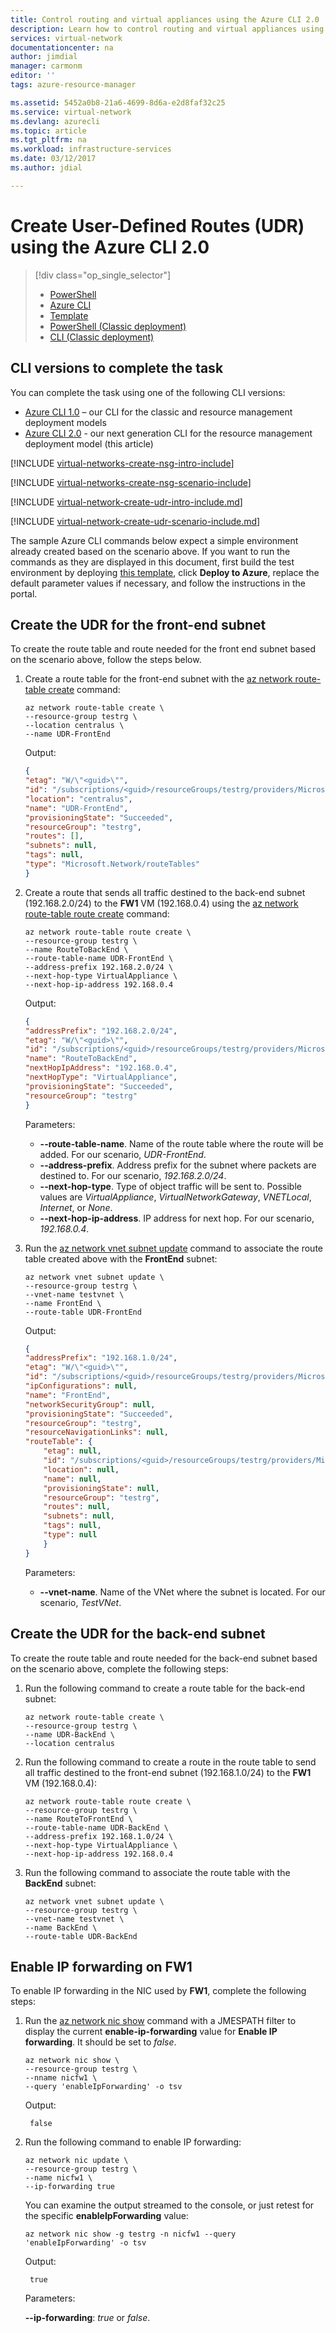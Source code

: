 ```yaml
---
title: Control routing and virtual appliances using the Azure CLI 2.0 | Microsoft Docs
description: Learn how to control routing and virtual appliances using the Azure CLI 2.0.
services: virtual-network
documentationcenter: na
author: jimdial
manager: carmonm
editor: ''
tags: azure-resource-manager

ms.assetid: 5452a0b8-21a6-4699-8d6a-e2d8faf32c25
ms.service: virtual-network
ms.devlang: azurecli
ms.topic: article
ms.tgt_pltfrm: na
ms.workload: infrastructure-services
ms.date: 03/12/2017
ms.author: jdial

---
```

# Create User-Defined Routes (UDR) using the Azure CLI 2.0

> [!div class="op_single_selector"]
> * [PowerShell](virtual-network-create-udr-arm-ps.md)
> * [Azure CLI](virtual-network-create-udr-arm-cli.md)
> * [Template](virtual-network-create-udr-arm-template.md)
> * [PowerShell (Classic deployment)](virtual-network-create-udr-classic-ps.md)
> * [CLI (Classic deployment)](virtual-network-create-udr-classic-cli.md)

## CLI versions to complete the task 

You can complete the task using one of the following CLI versions: 

- [Azure CLI 1.0](virtual-network-create-udr-arm-cli-nodejs.md) – our CLI for the classic and resource management deployment models 
- [Azure CLI 2.0](#Create-the-UDR-for-the-front-end-subnet) - our next generation CLI for the resource management deployment model (this article)

[!INCLUDE [virtual-networks-create-nsg-intro-include](../../includes/virtual-networks-create-nsg-intro-include.md)]

[!INCLUDE [virtual-networks-create-nsg-scenario-include](../../includes/virtual-networks-create-nsg-scenario-include.md)]

[!INCLUDE [virtual-network-create-udr-intro-include.md](../../includes/virtual-network-create-udr-intro-include.md)]

[!INCLUDE [virtual-network-create-udr-scenario-include.md](../../includes/virtual-network-create-udr-scenario-include.md)]

The sample Azure CLI commands below expect a simple environment already created based on the scenario above. If you want to run the commands as they are displayed in this document, first build the test environment by deploying [this template](http://github.com/telmosampaio/azure-templates/tree/master/IaaS-NSG-UDR-Before), click **Deploy to Azure**, replace the default parameter values if necessary, and follow the instructions in the portal.


## Create the UDR for the front-end subnet
To create the route table and route needed for the front end subnet based on the scenario above, follow the steps below.

1. Create a route table for the front-end subnet with the [az network route-table create](/cli/azure/network/route-table#create) command:

	```azurecli
	az network route-table create \
	--resource-group testrg \
	--location centralus \
	--name UDR-FrontEnd
	```

	Output:

	```json
	{
	"etag": "W/\"<guid>\"",
	"id": "/subscriptions/<guid>/resourceGroups/testrg/providers/Microsoft.Network/routeTables/UDR-FrontEnd",
	"location": "centralus",
	"name": "UDR-FrontEnd",
	"provisioningState": "Succeeded",
	"resourceGroup": "testrg",
	"routes": [],
	"subnets": null,
	"tags": null,
	"type": "Microsoft.Network/routeTables"
	}
	```

2. Create a route that sends all traffic destined to the back-end subnet (192.168.2.0/24) to the **FW1** VM (192.168.0.4) using the [az network route-table route create](/cli/azure/network/route-table/route#create) command:

	```azurecli 
	az network route-table route create \
	--resource-group testrg \
	--name RouteToBackEnd \
	--route-table-name UDR-FrontEnd \
	--address-prefix 192.168.2.0/24 \
	--next-hop-type VirtualAppliance \
	--next-hop-ip-address 192.168.0.4
	```

	Output:

	```json
	{
	"addressPrefix": "192.168.2.0/24",
	"etag": "W/\"<guid>\"",
	"id": "/subscriptions/<guid>/resourceGroups/testrg/providers/Microsoft.Network/routeTables/UDR-FrontEnd/routes/RouteToBackEnd",
	"name": "RouteToBackEnd",
	"nextHopIpAddress": "192.168.0.4",
	"nextHopType": "VirtualAppliance",
	"provisioningState": "Succeeded",
	"resourceGroup": "testrg"
	}
	```
	Parameters:

	* **--route-table-name**. Name of the route table where the route will be added. For our scenario, *UDR-FrontEnd*.
	* **--address-prefix**. Address prefix for the subnet where packets are destined to. For our scenario, *192.168.2.0/24*.
	* **--next-hop-type**. Type of object traffic will be sent to. Possible values are *VirtualAppliance*, *VirtualNetworkGateway*, *VNETLocal*, *Internet*, or *None*.
	* **--next-hop-ip-address**. IP address for next hop. For our scenario, *192.168.0.4*.

3. Run the [az network vnet subnet update](/cli/azure/network/vnet/subnet#update) command to associate the route table created above with the **FrontEnd** subnet:

	```azurecli
	az network vnet subnet update \
	--resource-group testrg \
	--vnet-name testvnet \
	--name FrontEnd \
	--route-table UDR-FrontEnd
	```

	Output:

	```json
	{
	"addressPrefix": "192.168.1.0/24",
	"etag": "W/\"<guid>\"",
	"id": "/subscriptions/<guid>/resourceGroups/testrg/providers/Microsoft.Network/virtualNetworks/testvnet/subnets/FrontEnd",
	"ipConfigurations": null,
	"name": "FrontEnd",
	"networkSecurityGroup": null,
	"provisioningState": "Succeeded",
	"resourceGroup": "testrg",
	"resourceNavigationLinks": null,
	"routeTable": {
		"etag": null,
		"id": "/subscriptions/<guid>/resourceGroups/testrg/providers/Microsoft.Network/routeTables/UDR-FrontEnd",
		"location": null,
		"name": null,
		"provisioningState": null,
		"resourceGroup": "testrg",
		"routes": null,
		"subnets": null,
		"tags": null,
		"type": null
		}
	}
	```

	Parameters:
	
	* **--vnet-name**. Name of the VNet where the subnet is located. For our scenario, *TestVNet*.

## Create the UDR for the back-end subnet

To create the route table and route needed for the back-end subnet based on the scenario above, complete the following steps:

1. Run the following command to create a route table for the back-end subnet:

	```azurecli
	az network route-table create \
	--resource-group testrg \
	--name UDR-BackEnd \
	--location centralus
	```

2. Run the following command to create a route in the route table to send all traffic destined to the front-end subnet (192.168.1.0/24) to the **FW1** VM (192.168.0.4):

	```azurecli
	az network route-table route create \
	--resource-group testrg \
	--name RouteToFrontEnd \
	--route-table-name UDR-BackEnd \
	--address-prefix 192.168.1.0/24 \
	--next-hop-type VirtualAppliance \
	--next-hop-ip-address 192.168.0.4
	```

3. Run the following command to associate the route table with the **BackEnd** subnet:

	```azurecli
	az network vnet subnet update \
	--resource-group testrg \
	--vnet-name testvnet \
	--name BackEnd \
	--route-table UDR-BackEnd
	```

## Enable IP forwarding on FW1

To enable IP forwarding in the NIC used by **FW1**, complete the following steps:

1. Run the [az network nic show](/cli/az/network/nic#show) command with a JMESPATH filter to display the current **enable-ip-forwarding** value for **Enable IP forwarding**. It should be set to *false*.

	```azurecli
	az network nic show \
	--resource-group testrg \
	--nname nicfw1 \
	--query 'enableIpForwarding' -o tsv
	```

	Output:

		false

2. Run the following command to enable IP forwarding:

	```azurecli
	az network nic update \
	--resource-group testrg \
	--name nicfw1 \
	--ip-forwarding true
	```

	You can examine the output streamed to the console, or just retest for the specific **enableIpForwarding** value:

	```azurecli
	az network nic show -g testrg -n nicfw1 --query 'enableIpForwarding' -o tsv
	```

	Output:

		true

	Parameters:

	**--ip-forwarding**: *true* or *false*.

